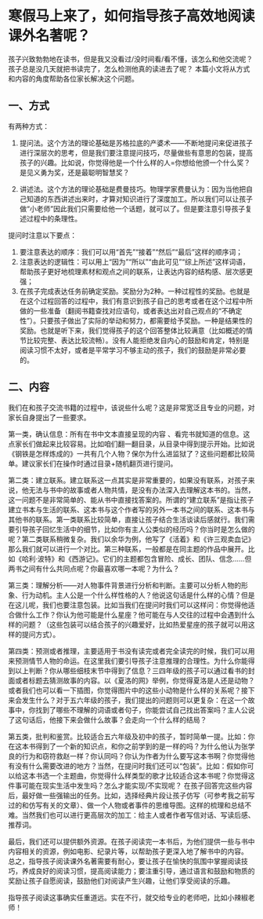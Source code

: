 # 寒假马上来了，如何指导孩子高效地阅读课外名著呢？

孩子兴致勃勃地在读书，但是我又没看过/没时间看/看不懂，该怎么和他交流呢？
孩子总是没几天就把书读完了，怎么检测他真的读进去了呢？
本篇小文将从方式和内容的角度帮助各位家长解决这个问题。

## 一、方式

有两种方式：

1. 提问法。这个方法的理论基础是苏格拉底的产婆术——不断地提问来促进孩子进行深层次的思考，但是我们要注意提问技巧，尽量做些有意思的包装，提高孩子的兴趣。比如说，你觉得他是一个什么样的人=你想给他颁一个什么奖？是见义勇为奖，还是最聪明智慧奖？

2. 讲述法。这个方法的理论基础是费曼技巧。物理学家费曼认为：因为当他把自己知道的东西讲述出来时，才算对知识进行了深度加工。所以我们可以让孩子做“小老师”因此我们只需要给他一个话题，就可以了。但是要注意引导孩子复述过程中的条理性。

提问时注意以下要点：

1. 要注意表达的顺序：我们可以用“首先”“接着”“然后”“最后”这样的顺序词；
2. 注意表达的逻辑性：可以用上“因为”“所以”“由此可见”“综上所述”这样词语，帮助孩子更好地梳理素材和观点之间的联系，让表达内容的结构感、层次感更强；
3. 在孩子完成表达任务前确定奖励。奖励分为2种。一种过程性的奖励。也就是在这个过程回答的过程中，我们有意识到孩子自己的思考或者在这个过程中所做的一些准备（翻阅书籍查找对应语句，或者表达出对自己观点的“不确定性”）。只要孩子做出了实际的举动和努力，都需要给予奖励。一种是结果性的奖励。也就是听下来，我们觉得孩子的这个回答整体比较满意（比如概述的情节比较完整、表达比较流畅）。没有人能拒绝发自内心的鼓励和肯定，特别是阅读习惯不太好，或者是平常学习不够主动的孩子，我们的鼓励是非常必要的。

## 二、内容

我们在和孩子交流书籍的过程中，该说些什么呢？这是非常宽泛且专业的问题，对家长自身提出了一些要求。

第一类，确认信息：所有在书中文本直接呈现的内容	、看完书就知道的信息。这点家长们做起来比较容易。比如咱们翻一翻目录，从目录中得到提示开始。比如说《钢铁是怎样炼成的》一共有几个人物？保尔为什么进监狱了？这些问题都比较简单。建议家长们在操作时通过目录+随机翻页进行提问。

第二类：建立联系。建立联系这一点其实是非常重要的，如果没有联系，对孩子来说，他无法与书中的故事或者人物共情，是没有办法深入去理解这本书的。当然，这一问题不是非常简单的、能从书中直接找答案的。所谓的“建立联系”是指让孩子建立书本与生活的联系、这本书与这个作者写的另外一本书之间的联系、这本书与其他书的联系。第一类联系比较简单，直接让孩子结合生活谈读后感就行。我们需要引导孩子回忆生活中的细节，比如你有主人公类似的经历吗？你当时是怎么做的呢？第二类联系稍微复杂。我们以余华为例，他写了《活着》和《许三观卖血记》那么我们就可以进行一个对比。第三种联系，一般都是在同主题的作品中展开。比如《哈利·波特》和《西游记》。它们的主题都包含冒险、成长、团队、信念……但两书之间有什么共同点呢？你最喜欢哪一本呢？为什么？

第三类：理解分析——对人物事件背景进行分析和判断。主要可以分析人物的形象、行为动机。主人公是一个什么样性格的人？他说这句话是什么样的心情？但是在这儿呢，我们也要注意包装。比如当我们在提问时我们可以这样问：你觉得他适合做什么工作？你认为他可能是什么星座？他可能在与人交往的过程中会遇到什么样的问题？（这些包装可以结合孩子的兴趣爱好，比如热爱星座的孩子就可以用这样的提问方式）。

第四类：预测或者推理，主要适用于书没有读完或者完全读完的时候，我们可以用来预测情节人物的命运。在这里我们要引导孩子注意推理的合理性。为什么你能得到以上判断？你从哪些细枝末节中得到了信息？三四年级的孩子可以通过看书的封面或者标题去猜测故事的内容。以《夏洛的网》举例，你觉得夏洛是人还是动物？或者我们也可以看一下插图，你觉得图片中的这些小动物是什么样的关系呢？接下来会发生什么？对于五六年级的孩子，我们提出的问题则可以更复杂：在这一个故事中，你找到了哪些不理解的词语或者句子，你能尝试自己找出答案吗？主人公说了这句话后，他接下来会做什么故事？会走向一个什么样的结局？

第五类，批判和鉴赏。比较适合五六年级及初中的孩子，暂时简单一提。比如：你在这本书得到了一个新的知识点，和你之前学到的是一样的吗？为什么他认为张学良的行为和窃符救赵一样？你认同吗？你认为作者为什么要写这本书啊？你觉得他有没有什么需要改进的地方？当然，在提问时我们还可以“包装”。比如：假如你可以给这本书选一个主题曲，你觉得什么样类型的歌才比较适合这本书呢？你觉得这件事可能在现实生活中发生吗？怎么才能实现/不实现呢？
在孩子回答完这些内容后，最好做一些强输出的任务。比如，选择经典片段让孩子仿写（可参考我之前写过的和仿写有关的文章）、做一个人物或者事件的思维导图。这样的梳理和总结不难。当然我们也可以进行更高层次的加工：给主人或者作者写信对话、写读后感、推荐词。

最后，我们还可以提供额外资源。在孩子阅读完一本书后，为他们提供一些与书中内容相关的资源，例如电影、纪录片等，以帮助孩子更深入地了解书中的内容。
总之，指导孩子阅读课外名著需要有耐心，要让孩子在愉快的氛围中掌握阅读技巧，养成良好的阅读习惯，提高阅读能力；要注重引导，通过语言和鼓励和物质的奖励让孩子自愿阅读，鼓励他们对阅读产生兴趣，让他们享受阅读的乐趣。

指导孩子阅读这事确实任重道远。实在不行，就交给专业的老师吧，比如小辣椒老师！
